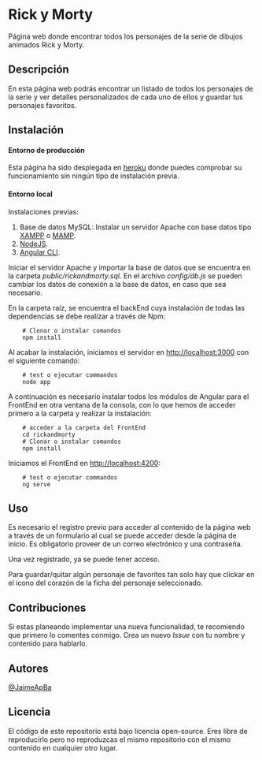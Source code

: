# Rick y Morty

Página web donde encontrar todos los personajes de la serie de dibujos animados Rick y Morty.
 
## Descripción

En esta página web podrás encontrar un listado de todos los personajes de la serie y ver detalles personalizados de cada uno de ellos y guardar tus personajes favoritos. 

## Instalación

#### Entorno de producción

Esta página ha sido desplegada en [heroku](https://secure-waters-20164.herokuapp.com/) donde puedes comprobar su funcionamiento sin ningún tipo de instalación previa.

#### Entorno local

Instalaciones previas:
1. Base de datos MySQL: Instalar un servidor Apache con base datos tipo [XAMPP](https://www.apachefriends.org/download.html) o [MAMP](https://www.mamp.info/en/downloads/).
2. [NodeJS](https://nodejs.org/en/).
3. [Angular CLI](https://angular.io/cli).

Iniciar el servidor Apache y importar la base de datos que se encuentra en la carpeta *public/rickandmorty.sql*. En el archivo *config/db.js* se pueden cambiar los datos de conexión a la base de datos, en caso que sea necesario.

En la carpeta raíz, se encuentra el backEnd cuya instalación de todas las dependencias se debe realizar a través de Npm:

```shell
    # Clonar o instalar comandos
    npm install
```

Al acabar la instalación, iniciamos el servidor en <http://localhost:3000> con el siguiente comando:

```shell
    # test o ejecutar commandos
    node app
```

A continuación es necesario instalar todos los módulos de Angular para el FrontEnd en otra ventana de la consola, con lo que hemos de acceder primero a la carpeta y realizar la instalación:

```shell
    # acceder a la carpeta del FrontEnd
    cd rickandmorty
    # Clonar o instalar comandos
    npm install
```

Iniciamos el FrontEnd en <http://localhost:4200>:

```shell
    # test o ejecutar commandos
    ng serve
```

## Uso

Es necesario el registro previo para acceder al contenido de la página web a través de un formulario al cual se puede acceder desde la página de inicio. Es obligatorio proveer de un correo electrónico y una contraseña.

Una vez registrado, ya se puede tener acceso.

Para guardar/quitar algún personaje de favoritos tan solo hay que clickar en el icono del corazón de la ficha del personaje seleccionado.

## Contribuciones

Si estas planeando implementar una nueva funcionalidad, te recomiendo que primero lo comentes conmigo. Crea un nuevo *Issue* con tu nombre y contenido para hablarlo.

## Autores

[@JaimeApBa](https://github.com/JaimeApBa)

## Licencia

El código de este repositorio está bajo licencia open-source. Eres libre de reproducirlo pero no reproduzcas el mismo repositorio con el mismo contenido en cualquier otro lugar.
